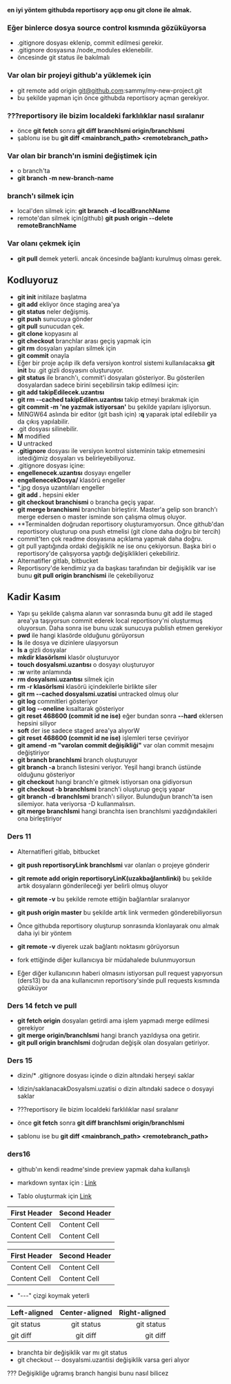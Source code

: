 **en iyi yöntem githubda reportisory açıp onu git clone ile almak.**


### Eğer binlerce dosya source control kısmında gözüküyorsa
- .gitignore dosyası eklenip, commit edilmesi gerekir.
- .gitignore dosyasına /node_modules eklenebilir.
- öncesinde git status ile bakılmalı

### Var olan bir projeyi github'a yüklemek için
- git remote add origin git@github.com:sammy/my-new-project.git
- bu şekilde yapman için önce githubda reportisory açman gerekiyor.

### ???reportisory ile bizim localdeki farklılıklar nasıl sıralanır
- önce **git fetch** sonra **git diff branchIsmi origin/branchIsmi**
- şablonu ise bu **git diff <mainbranch_path> <remotebranch_path>** 

### Var olan bir branch'ın ismini değiştimek için
- o branch'ta
- **git branch -m new-branch-name**

### branch'ı silmek için
- local'den silmek için: **git branch -d localBranchName**
- remote'dan silmek için(github) **git push origin --delete remoteBranchName**

### Var olanı çekmek için
- **git pull** demek yeterli. ancak öncesinde bağlantı kurulmuş olması gerek.


## Kodluyoruz
- **git init** initilaze başlatma
- **git add** ekliyor önce staging area'ya
- **git status** neler değişmiş.
- **git push** sunucuya gönder
- **git pull** sunucudan çek.
- **git clone** kopyasını al
- **git checkout** branchlar arası geçiş yapmak için
- **git rm** dosyaları yapıları silmek için
- **git commit** onayla
- Eğer bir proje açılıp ilk defa versiyon kontrol sistemi kullanılacaksa **git init** bu .git gizli dosyasını oluşturuyor.
- **git status** ile branch'ı, commit'i dosyaları gösteriyor. Bu gösterilen dosyalardan sadece birini seçebilirsin takip edilmesi için:
- **git add takipEdilecek.uzantısı**
- **git rm --cached takipEdilen.uzantısı** takip etmeyi bırakmak için
- **git commit -m 'ne yazmak istiyorsan'** bu şekilde yapılanı işliyorsun.
- MINGW64 aslında bir editor (git bash için) **:q** yaparak iptal edilebilir ya da çıkış yapılabilir.
- .git dosyası silinebilir.
- **M** modified
- **U** untracked
- **.gitignore** dosyası ile versiyon kontrol sisteminin takip etmemesini istediğimiz dosyaları vs belirleyebiliyoruz.
- .gitignore dosyası içine:
- **engellenecek.uzantısı** dosyayı engeller
- **engellenecekDosya/** klasörü engeller
- *.jpg dosya uzantılıları engeller
- **git add .** hepsini ekler
- **git checkout branchismi** o brancha geçiş yapar.
- **git merge branchismi** branchları birleştirir. Master'a gelip son branch'ı merge edersen o master isminde son çalışma olmuş oluyor.
- **Terminalden doğrudan reportisory oluşturamıyorsun. Önce github'dan reportisory oluşturup ona push etmelisi (git clone daha doğru bir tercih)
- commit'ten çok readme dosyasına açıklama yapmak daha doğru.
- git pull yaptığında ordaki değişiklik ne ise onu çekiyorsun. Başka biri o reportisory'de çalışıyorsa yaptığı değişiklikleri çekebiliriz.
- Alternatifler gitlab, bitbucket
- Reportisory'de kendimiz ya da başkası tarafından bir değişiklik var ise bunu **git pull origin branchismi** ile çekebiliyoruz  


## Kadir Kasım
- Yapı şu şekilde çalışma alanın var sonrasında bunu git add ile staged area'ya taşıyorsun commit ederek local reportisory'ni oluşturmuş oluyorsun. Daha sonra ise bunu uzak sunucuya publish etmen gerekiyor
- **pwd** ile hangi klasörde olduğunu görüyorsun
- **ls** ile dosya ve dizinlere ulaşıyorsun
- **ls a** gizli dosyalar
- **mkdir klasörIsmi** klasör oluşturuyor
- **touch dosyaIsmi.uzantısı** o dosyayı oluşturuyor
- **:w** write anlamında
- **rm dosyaIsmi.uzantısı** silmek için
- **rm -r klasörIsmi** klasörü içindekilerle birlikte siler
- **git rm --cached dosyaIsmi.uzatisi** untracked olmuş olur
- **git log** commitleri gösteriyor
- **git log --oneline** kısaltarak gösteriyor
- **git reset 468600 (commit id ne ise)** eğer bundan sonra **--hard** eklersen hepsini siliyor
- **soft** der ise sadece staged area'ya alıyorW
- **git reset 468600 (commit id ne ise)** işlemleri terse çeviriyor
- **git amend -m "varolan commit değişikliği"** var olan commit mesajını değiştiriyor
- **git branch branchIsmi** branch oluşturuyor
- **git branch -a** branch listesini veriyor. Yeşil hangi branch üstünde olduğunu gösteriyor
- **git checkout** hangi branch'e gitmek istiyorsan ona gidiyorsun
- **git checkout -b branchIsmi** branch'i oluşturup geçiş yapar
- **git branch -d branchIsmi** branch'ı siliyor. Bulunduğun branch'ta isen silemiyor. hata veriyorsa -D kullanmalısın.
- **git merge branchIsmi** hangi branchta isen branchIsmi yazdığındakileri ona birleştiriyor
### Ders 11 
- Alternatifleri gitlab, bitbucket
- **git push reportisoryLink branchIsmi** var olanları o projeye gönderir
- **git remote add origin reportisoryLinK(uzakbağlantılinki)** bu şekilde artık dosyaların gönderileceği yer belirli olmuş oluyor
- **git remote -v** bu şekilde remote ettiğin bağlantılar sıralanıyor
- **git push origin master** bu şekilde artık link vermeden gönderebiliyorsun

- Önce githubda reportisory oluşturup sonrasında klonlayarak onu almak daha iyi bir yöntem
- **git remote -v** diyerek uzak bağlantı noktasını görüyorsun

- fork ettiğinde diğer kullanıcıya bir müdahalede bulunmuyorsun
- Eğer diğer kullanıcının haberi olmasını istiyorsan pull request yapıyorsun (ders13) bu da ana kullanıcının reportisory'sinde pull requests kısmında gözüküyor

### Ders 14 fetch ve pull
- **git fetch origin** dosyaları getirdi ama işlem yapmadı merge edilmesi gerekiyor
- **git merge origin/branchIsmi** hangi branch yazıldıysa ona getirir.
- **git pull origin branchIsmi** doğrudan değişik olan dosyaları getiriyor.

### Ders 15
- dizin/* .gitignore dosyası içinde o dizin altındaki herşeyi saklar
- !dizin/saklanacakDosyaIsmi.uzatisi o dizin altındaki sadece o dosyayi saklar

- ???reportisory ile bizim localdeki farklılıklar nasıl sıralanır
- önce **git fetch** sonra **git diff branchIsmi origin/branchIsmi**
- şablonu ise bu **git diff <mainbranch_path> <remotebranch_path>** 

### ders16
- github'ın kendi readme'sinde preview yapmak daha kullanışlı
- markdown syntax için : [Link](https://docs.github.com/en/get-started/writing-on-github/getting-started-with-writing-and-formatting-on-github/basic-writing-and-formatting-syntax)

- Tablo oluşturmak için [Link](https://docs.github.com/en/get-started/writing-on-github/working-with-advanced-formatting/organizing-information-with-tables)

| First Header  | Second Header |
| ------------- | ------------- |
| Content Cell  | Content Cell  |
| Content Cell  | Content Cell  |

| First Header  | Second Header |
| --- | --- |
| Content Cell  | Content Cell  |
| Content Cell  | Content Cell  |

- "---" çizgi koymak yeterli

| Left-aligned | Center-aligned | Right-aligned |
| :---         |     :---:      |          ---: |
| git status   | git status     | git status    |
| git diff     | git diff       | git diff      |


- branchta bir değişiklik var mı git status
- git checkout -- dosyaIsmi.uzantisi değişiklik varsa geri alıyor

??? Değişikliğe uğramış branch hangisi bunu nasıl bilicez

